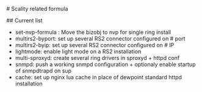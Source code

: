 # Scality related formula

## Current list 
* set-nvp-formula : Move the bizobj to nvp for single ring install
* multirs2-byport: set up several RS2 connector configured on # port 
* multirs2-byip: set up several RS2 connector configured on # IP 
* lightmode: enable light mode on a RS2 installation 
* multi-sproxyd: create several ring drivers in sproxyd + httpd conf
* snmpd: push a working snmpd configuration + optionaly enable startup of snmpdtrapd on sup
* cache: set up nginx lua cache in place of dewpoint standard httpd installation
